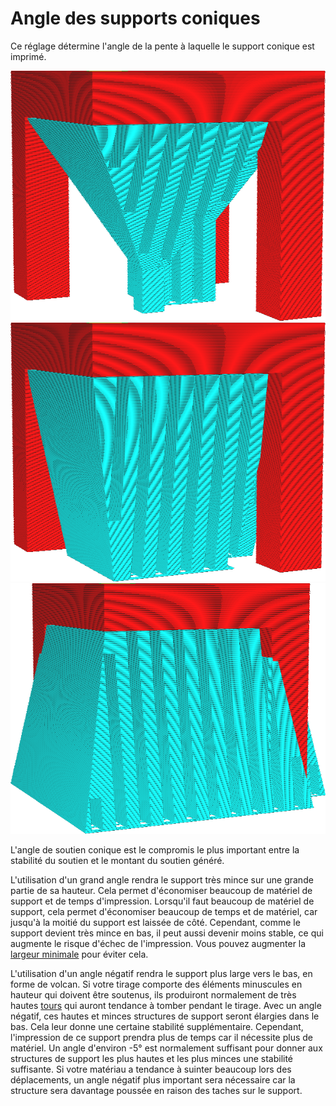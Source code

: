 Angle des supports coniques
===

Ce réglage détermine l'angle de la pente à laquelle le support conique est imprimé.

![Un angle de 30 degrés](../../../articles/images/support_conical_enabled.png)
![Un angle de 10 degrés](../../../articles/images/support_conical_angle_10.png)
![Un angle de -10 degrés, ce qui fait que la base est plus large](../../../articles/images/support_conical_angle_neg10.png)

L'angle de soutien conique est le compromis le plus important entre la stabilité du soutien et le montant du soutien généré.

L'utilisation d'un grand angle rendra le support très mince sur une grande partie de sa hauteur. Cela permet d'économiser beaucoup de matériel de support et de temps d'impression. Lorsqu'il faut beaucoup de matériel de support, cela permet d'économiser beaucoup de temps et de matériel, car jusqu'à la moitié du support est laissée de côté. Cependant, comme le support devient très mince en bas, il peut aussi devenir moins stable, ce qui augmente le risque d'échec de l'impression. Vous pouvez augmenter la [largeur minimale](support_conical_min_width.md) pour éviter cela.

L'utilisation d'un angle négatif rendra le support plus large vers le bas, en forme de volcan. Si votre tirage comporte des éléments minuscules en hauteur qui doivent être soutenus, ils produiront normalement de très hautes [tours](../support/support_use_towers.md) qui auront tendance à tomber pendant le tirage. Avec un angle négatif, ces hautes et minces structures de support seront élargies dans le bas. Cela leur donne une certaine stabilité supplémentaire. Cependant, l'impression de ce support prendra plus de temps car il nécessite plus de matériel. Un angle d'environ -5° est normalement suffisant pour donner aux structures de support les plus hautes et les plus minces une stabilité suffisante. Si votre matériau a tendance à suinter beaucoup lors des déplacements, un angle négatif plus important sera nécessaire car la structure sera davantage poussée en raison des taches sur le support.
